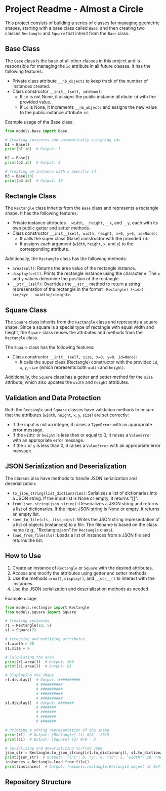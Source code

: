 # Project Readme - Almost a Circle

This project consists of building a series of classes for managing geometric shapes, starting with a base class called `Base`, and then creating two classes `Rectangle` and `Square` that inherit from the `Base` class.

## Base Class

The `Base` class is the base of all other classes in this project and is responsible for managing the `id` attribute in all future classes. It has the following features:

- Private class attribute `__nb_objects` to keep track of the number of instances created.
- Class constructor `__init__(self, id=None)`:
  - If `id` is not None, it assigns the public instance attribute `id` with the provided value.
  - If `id` is None, it increments `__nb_objects` and assigns the new value to the public instance attribute `id`.

Example usage of the Base class:
```python
from models.base import Base

# Creating instances and automatically assigning ids
b1 = Base()
print(b1.id)  # Output: 1

b2 = Base()
print(b2.id)  # Output: 2

# Creating an instance with a specific id
b3 = Base(10)
print(b3.id)  # Output: 10
```

## Rectangle Class

The `Rectangle` class inherits from the `Base` class and represents a rectangle shape. It has the following features:

- Private instance attributes `__width`, `__height`, `__x`, and `__y`, each with its own public getter and setter methods.
- Class constructor `__init__(self, width, height, x=0, y=0, id=None)`:
  - It calls the super class (Base) constructor with the provided `id`.
  - It assigns each argument (`width`, `height`, `x`, and `y`) to the corresponding attribute.

Additionally, the `Rectangle` class has the following methods:

- `area(self)`: Returns the area value of the rectangle instance.
- `display(self)`: Prints the rectangle instance using the character `#`. The `x` and `y` values determine the position of the rectangle.
- `__str__(self)`: Overrides the `__str__` method to return a string representation of the rectangle in the format `[Rectangle] (<id>) <x>/<y> - <width>/<height>`.

## Square Class

The `Square` class inherits from the `Rectangle` class and represents a square shape. Since a square is a special type of rectangle with equal width and height, the `Square` class reuses the attributes and methods from the `Rectangle` class.

The `Square` class has the following features:

- Class constructor `__init__(self, size, x=0, y=0, id=None)`:
  - It calls the super class (Rectangle) constructor with the provided `id`, `x`, `y`, `size` (which represents both `width` and `height`).

Additionally, the `Square` class has a getter and setter method for the `size` attribute, which also updates the `width` and `height` attributes.

## Validation and Data Protection

Both the `Rectangle` and `Square` classes have validation methods to ensure that the attributes (`width`, `height`, `x`, `y`, `size`) are set correctly:

- If the input is not an integer, it raises a `TypeError` with an appropriate error message.
- If the `width` or `height` is less than or equal to 0, it raises a `ValueError` with an appropriate error message.
- If the `x` or `y` is less than 0, it raises a `ValueError` with an appropriate error message.

## JSON Serialization and Deserialization

The classes also have methods to handle JSON serialization and deserialization:

- `to_json_string(list_dictionaries)`: Serializes a list of dictionaries into a JSON string. If the input list is None or empty, it returns "[]".
- `from_json_string(json_string)`: Deserializes a JSON string and returns a list of dictionaries. If the input JSON string is None or empty, it returns an empty list.
- `save_to_file(cls, list_objs)`: Writes the JSON string representation of a list of objects (instances) to a file. The filename is based on the class name (e.g., "Rectangle.json" for `Rectangle` class).
- `load_from_file(cls)`: Loads a list of instances from a JSON file and returns the list.

## How to Use

1. Create an instance of `Rectangle` or `Square` with the desired attributes.
2. Access and modify the attributes using getter and setter methods.
3. Use the methods `area()`, `display()`, and `__str__()` to interact with the instances.
4. Use the JSON serialization and deserialization methods as needed.

Example usage:
```python
from models.rectangle import Rectangle
from models.square import Square

# Creating instances
r1 = Rectangle(10, 5)
s1 = Square(7)

# Accessing and modifying attributes
r1.width = 20
s1.size = 9

# Calculating the area
print(r1.area())  # Output: 100
print(s1.area())  # Output: 81

# Displaying the shape
r1.display()  # Output: ##########
              # ##########
              # ##########
              # ##########
              # ##########
s1.display()  # Output: #######
              # #######
              # #######
              # #######
              # #######

# Printing a string representation of the shape
print(r1)  # Output: [Rectangle] (1) 0/0 - 20/5
print(s1)  # Output: [Square] (2) 0/0 - 9

# Serializing and deserializing to/from JSON
json_str = Rectangle.to_json_string([r1.to_dictionary(), s1.to_dictionary()])
print(json_str)  # Output: '[{"x": 0, "y": 0, "id": 1, "width": 20, "height": 5}, {"x": 0, "y": 0, "id": 2, "size": 9}]'
instances = Rectangle.load_from_file()
print(instances)  # Output: [<models.rectangle.Rectangle object at 0x7f5a86f94c70>, <models.square.Square object at 0x7f5a86f94b80>]
```

## Repository Structure




